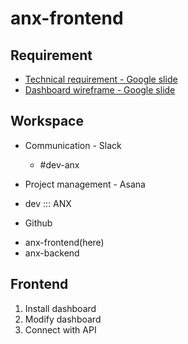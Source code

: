 # anx-frontend

## Requirement 

* [Technical requirement - Google slide](https://docs.google.com/presentation/d/1NPe3k85teK9ALgtnigJBW5N5iSSs-lpaKu9rjrS8N4I/edit#slide=id.g59018695bb_0_258)
* [Dashboard wireframe - Google slide](https://docs.google.com/presentation/d/12stT88LF-MJdT7cpJtnV1B458AfKBh5-kN9UYM_pXAM/edit#slide=id.g56f1292552_0_1314)

## Workspace

* Communication - Slack
  - #dev-anx
 
* Project management - Asana
 - dev ::: ANX

* Github
 - anx-frontend(here)
 - anx-backend
 
## Frontend

1. Install dashboard
1. Modify dashboard
1. Connect with API
